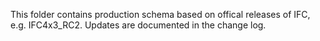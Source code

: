This folder contains production schema based on offical releases of IFC, e.g. IFC4x3_RC2. Updates are documented in the change log.
